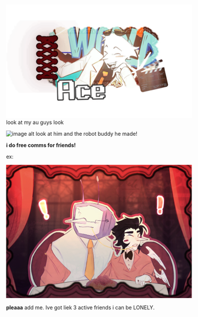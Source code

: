 <html>
<head>
  </html>
  </head>
  <body>
  <FONT COLOR= "yellow">
    
  </font>
  </body>
</html>
  
![image alt](https://github.com/OfMontreals/Website/blob/c7277d1f5ca1549a92016e5ac884d00f46f9a44b/Untitled415_20251031113409.png)
look at my au guys look

![image alt](https://github.com/showtenna/Website/blob/134cfd6e130a53abc287ae9411de21f794461b5a/Untitled498_20251031161434.jpeg)
look at him and the robot buddy he made!

**i do free comms for friends!**

ex:
 
![image alt](https://github.com/OfMontreals/Website/blob/bea7c2b445523c32f90db901bb16043ddf3e790c/IMG_9143.jpeg)

**pleaaa** add me. Ive got liek 3 active friends i can be LONELY.
